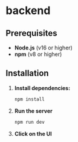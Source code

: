 # backend

## Prerequisites

- **Node.js** (v16 or higher)
- **npm** (v8 or higher)

## Installation

1. **Install dependencies:**

   ```bash
   npm install

2. **Run the server**
   ```bash
   npm run dev

3. **Click on the UI**
